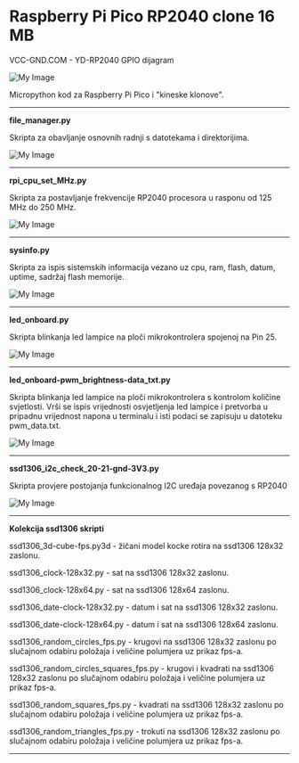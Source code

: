 # Raspberry Pi Pico RP2040 clone 16 MB

VCC-GND.COM - YD-RP2040 GPIO dijagram

![My Image](images/YD-RP2040.png)

Micropython kod za Raspberry Pi Pico i "kineske klonove".
<hr>

**file_manager.py**

Skripta za obavljanje osnovnih radnji s datotekama i direktorijima.

![My Image](images/file_manager.png)
<hr>

**rpi_cpu_set_MHz.py**

Skripta za postavljanje frekvencije RP2040 procesora u rasponu od 125 MHz do 250 MHz.

![My Image](images/RP2040-set-freq.png)
<hr>

**sysinfo.py**

Skripta za ispis sistemskih informacija vezano uz cpu, ram, flash, datum, uptime, sadržaj flash memorije.

![My Image](images/RP2040-sysinfo.png)
<hr>

**led_onboard.py**

Skripta blinkanja led lampice na ploči mikrokontrolera spojenoj na Pin 25.

![My Image](images/RP2040-led-onboard.png)
<hr>

**led_onboard-pwm_brightness-data_txt.py**

Skripta blinkanja led lampice na ploči mikrokontrolera s kontrolom količine svjetlosti. Vrši se ispis vrijednosti osvjetljenja led lampice i pretvorba u pripadnu vrijednost napona u terminalu i isti podaci se zapisuju u datoteku pwm_data.txt.

![My Image](images/RP2040-led-onboard-pwm_brightness-data_txt.png)
<hr>

**ssd1306_i2c_check_20-21-gnd-3V3.py**

Skripta provjere postojanja funkcionalnog I2C uređaja povezanog s RP2040

![My Image](images/ssd1306-i2c-check.png)
<hr>

**Kolekcija ssd1306 skripti**

ssd1306_3d-cube-fps.py3d - žičani model kocke rotira na ssd1306 128x32 zaslonu.

ssd1306_clock-128x32.py - sat na ssd1306 128x32 zaslonu.

ssd1306_clock-128x64.py - sat na ssd1306 128x64 zaslonu.

ssd1306_date-clock-128x32.py - datum i sat na ssd1306 128x32 zaslonu.

ssd1306_date-clock-128x64.py - datum i sat na ssd1306 128x64 zaslonu.

ssd1306_random_circles_fps.py - krugovi na ssd1306 128x32 zaslonu po slučajnom odabiru položaja i veličine polumjera uz prikaz fps-a.

ssd1306_random_circles_squares_fps.py - krugovi i kvadrati na ssd1306 128x32 zaslonu po slučajnom odabiru položaja i veličine polumjera uz prikaz fps-a.

ssd1306_random_squares_fps.py - kvadrati na ssd1306 128x32 zaslonu po slučajnom odabiru položaja i veličine polumjera uz prikaz fps-a.

ssd1306_random_triangles_fps.py - trokuti na ssd1306 128x32 zaslonu po slučajnom odabiru položaja i veličine polumjera uz prikaz fps-a.

<hr>
